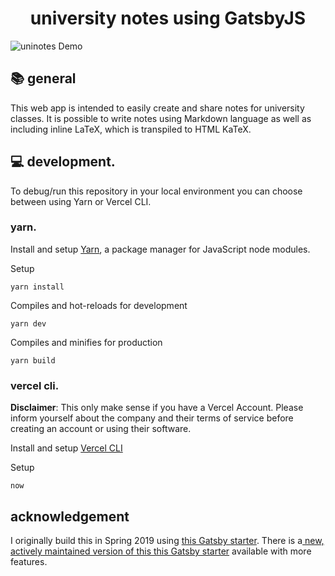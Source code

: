 <h1 align="center">
university notes using GatsbyJS
 </h1>
 
![uninotes Demo](https://cloud.hgnrth.de/s/KpQGaSfkHiQEF54/download)

## :books: general

This web app is intended to easily create and share notes for university classes. It is possible to write notes using Markdown language as well as including inline LaTeX, which is transpiled to HTML KaTeX.

## :computer: development.

To debug/run this repository in your local environment you can choose between using Yarn or Vercel CLI.

### yarn.

Install and setup [Yarn](https://yarnpkg.com/getting-started/install), a package manager for JavaScript node modules.

Setup

```
yarn install
```

Compiles and hot-reloads for development

```
yarn dev
```

Compiles and minifies for production

```
yarn build
```

### vercel cli.

**Disclaimer**: This only make sense if you have a Vercel Account. Please inform yourself about the company and their terms of service before creating an account or using their software.

Install and setup [Vercel CLI](https://vercel.com/download)

Setup

```
now
```

## acknowledgement

I originally build this in Spring 2019 using [this Gatsby starter](https://github.com/patricoferris/gatsby-starter-notes). There is a[ new, actively maintained version of this this Gatsby starter](https://github.com/gatsbyjs/gatsby-starter-notes-theme) available with more features.
